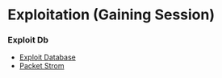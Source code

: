 # Exploitation (Gaining Session)

### Exploit Db
 - [Exploit Database](https://www.exploit-db.com/)
 - [Packet Strom](https://packetstormsecurity.com/)
 
